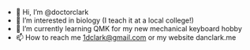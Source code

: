 - 👋 Hi, I’m @doctorclark
- 👀 I’m interested in biology (I teach it at a local college!)
- 🌱 I’m currently learning QMK for my new mechanical keyboard hobby
- 📫 How to reach me 1dclark@gmail.com or my website danclark.me

<!---
doctorclark/doctorclark is a ✨ special ✨ repository because its `README.md` (this file) appears on your GitHub profile.
You can click the Preview link to take a look at your changes.
--->
